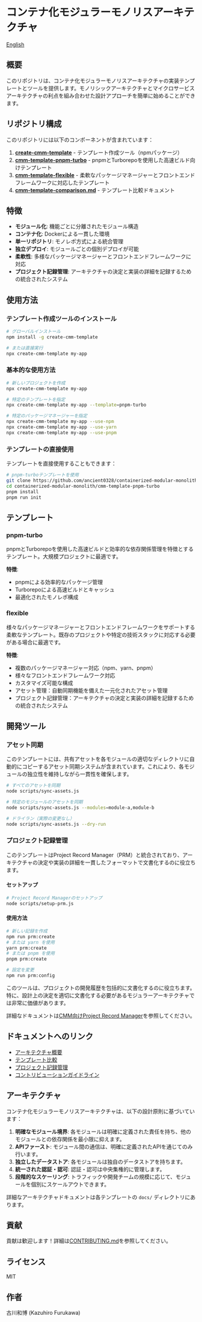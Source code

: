 # コンテナ化モジュラーモノリスアーキテクチャ

[English](./README.md)

## 概要

このリポジトリは、コンテナ化モジュラーモノリスアーキテクチャの実装テンプレートとツールを提供します。モノリシックアーキテクチャとマイクロサービスアーキテクチャの利点を組み合わせた設計アプローチを簡単に始めることができます。

## リポジトリ構成

このリポジトリには以下のコンポーネントが含まれています：

1. **[create-cmm-template](./create-cmm-template/)** - テンプレート作成ツール（npmパッケージ）
2. **[cmm-template-pnpm-turbo](./cmm-template-pnpm-turbo/)** - pnpmとTurborepoを使用した高速ビルド向けテンプレート
3. **[cmm-template-flexible](./cmm-template-flexible/)** - 柔軟なパッケージマネージャーとフロントエンドフレームワークに対応したテンプレート
4. **[cmm-template-comparison.md](./cmm-template-comparison.md)** - テンプレート比較ドキュメント

## 特徴

- **モジュール化**: 機能ごとに分離されたモジュール構造
- **コンテナ化**: Dockerによる一貫した環境
- **単一リポジトリ**: モノレポ方式による統合管理
- **独立デプロイ**: モジュールごとの個別デプロイが可能
- **柔軟性**: 多様なパッケージマネージャーとフロントエンドフレームワークに対応
- **プロジェクト記録管理**: アーキテクチャの決定と実装の詳細を記録するための統合されたシステム

## 使用方法

### テンプレート作成ツールのインストール

```bash
# グローバルインストール
npm install -g create-cmm-template

# または直接実行
npx create-cmm-template my-app
```

### 基本的な使用方法

```bash
# 新しいプロジェクトを作成
npx create-cmm-template my-app

# 特定のテンプレートを指定
npx create-cmm-template my-app --template=pnpm-turbo

# 特定のパッケージマネージャーを指定
npx create-cmm-template my-app --use-npm
npx create-cmm-template my-app --use-yarn
npx create-cmm-template my-app --use-pnpm
```

### テンプレートの直接使用

テンプレートを直接使用することもできます：

```bash
# pnpm-turboテンプレートを使用
git clone https://github.com/ancient0328/containerized-modular-monolith.git
cd containerized-modular-monolith/cmm-template-pnpm-turbo
pnpm install
pnpm run init
```

## テンプレート

### pnpm-turbo

pnpmとTurborepoを使用した高速ビルドと効率的な依存関係管理を特徴とするテンプレート。大規模プロジェクトに最適です。

**特徴**:
- pnpmによる効率的なパッケージ管理
- Turborepoによる高速ビルドとキャッシュ
- 最適化されたモノレポ構成

### flexible

様々なパッケージマネージャーとフロントエンドフレームワークをサポートする柔軟なテンプレート。既存のプロジェクトや特定の技術スタックに対応する必要がある場合に最適です。

**特徴**:
- 複数のパッケージマネージャー対応（npm、yarn、pnpm）
- 様々なフロントエンドフレームワーク対応
- カスタマイズ可能な構成
- アセット管理：自動同期機能を備えた一元化されたアセット管理
- プロジェクト記録管理：アーキテクチャの決定と実装の詳細を記録するための統合されたシステム

## 開発ツール

### アセット同期

このテンプレートには、共有アセットを各モジュールの適切なディレクトリに自動的にコピーするアセット同期システムが含まれています。これにより、各モジュールの独立性を維持しながら一貫性を確保します。

```bash
# すべてのアセットを同期
node scripts/sync-assets.js

# 特定のモジュールのアセットを同期
node scripts/sync-assets.js --modules=module-a,module-b

# ドライラン（実際の変更なし）
node scripts/sync-assets.js --dry-run
```

### プロジェクト記録管理

このテンプレートはProject Record Manager（PRM）と統合されており、アーキテクチャの決定や実装の詳細を一貫したフォーマットで文書化するのに役立ちます。

#### セットアップ

```bash
# Project Record Managerのセットアップ
node scripts/setup-prm.js
```

#### 使用方法

```bash
# 新しい記録を作成
npm run prm:create
# または yarn を使用
yarn prm:create
# または pnpm を使用
pnpm prm:create

# 設定を変更
npm run prm:config
```

このツールは、プロジェクトの開発履歴を包括的に文書化するのに役立ちます。特に、設計上の決定を適切に文書化する必要があるモジュラーアーキテクチャでは非常に価値があります。

詳細なドキュメントは[CMM向けProject Record Manager](./documents/tools/project-record-manager.md)を参照してください。

## ドキュメントへのリンク

- [アーキテクチャ概要](./documents/architecture/overview.md)
- [テンプレート比較](./cmm-template-comparison.md)
- [プロジェクト記録管理](./documents/tools/project-record-manager.md)
- [コントリビューションガイドライン](./CONTRIBUTING.md)

## アーキテクチャ

コンテナ化モジュラーモノリスアーキテクチャは、以下の設計原則に基づいています：

1. **明確なモジュール境界**: 各モジュールは明確に定義された責任を持ち、他のモジュールとの依存関係を最小限に抑えます。
2. **APIファースト**: モジュール間の通信は、明確に定義されたAPIを通じてのみ行います。
3. **独立したデータストア**: 各モジュールは独自のデータストアを持ちます。
4. **統一された認証・認可**: 認証・認可は中央集権的に管理します。
5. **段階的なスケーリング**: トラフィックや開発チームの規模に応じて、モジュールを個別にスケールアウトできます。

詳細なアーキテクチャドキュメントは各テンプレートの `docs/` ディレクトリにあります。

## 貢献

貢献は歓迎します！詳細は[CONTRIBUTING.md](./create-cmm-template/CONTRIBUTING.md)を参照してください。

## ライセンス

MIT

## 作者

古川和博 (Kazuhiro Furukawa)
